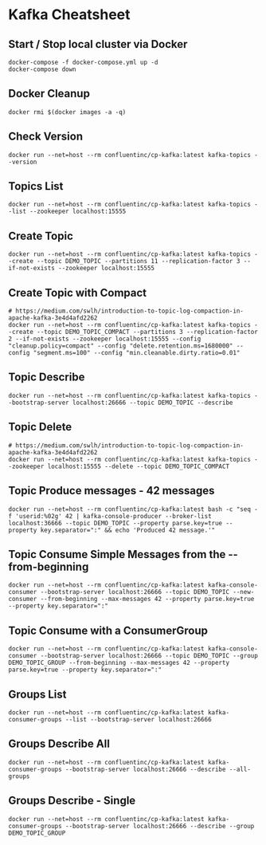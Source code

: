 Kafka Cheatsheet
====


Start / Stop local cluster via Docker
----
```
docker-compose -f docker-compose.yml up -d
docker-compose down
```


Docker Cleanup
----
```
docker rmi $(docker images -a -q)
```


Check Version
----
```
docker run --net=host --rm confluentinc/cp-kafka:latest kafka-topics --version
```


Topics List
----
```
docker run --net=host --rm confluentinc/cp-kafka:latest kafka-topics --list --zookeeper localhost:15555
```


Create Topic
----
```
docker run --net=host --rm confluentinc/cp-kafka:latest kafka-topics --create --topic DEMO_TOPIC --partitions 11 --replication-factor 3 --if-not-exists --zookeeper localhost:15555
```


Create Topic with Compact
----
```
# https://medium.com/swlh/introduction-to-topic-log-compaction-in-apache-kafka-3e4d4afd2262
docker run --net=host --rm confluentinc/cp-kafka:latest kafka-topics --create --topic DEMO_TOPIC_COMPACT --partitions 3 --replication-factor 2 --if-not-exists --zookeeper localhost:15555 --config "cleanup.policy=compact" --config "delete.retention.ms=1680000" --config "segment.ms=100" --config "min.cleanable.dirty.ratio=0.01"
```


Topic Describe
----
```
docker run --net=host --rm confluentinc/cp-kafka:latest kafka-topics --bootstrap-server localhost:26666 --topic DEMO_TOPIC --describe
```


Topic Delete
----
```
# https://medium.com/swlh/introduction-to-topic-log-compaction-in-apache-kafka-3e4d4afd2262
docker run --net=host --rm confluentinc/cp-kafka:latest kafka-topics --zookeeper localhost:15555 --delete --topic DEMO_TOPIC_COMPACT
```


Topic Produce messages - 42 messages
----
```
docker run --net=host --rm confluentinc/cp-kafka:latest bash -c "seq -f 'userid:%02g' 42 | kafka-console-producer --broker-list localhost:36666 --topic DEMO_TOPIC --property parse.key=true --property key.separator=":" && echo 'Produced 42 message.'"
```


Topic Consume Simple Messages from the --from-beginning
----
```
docker run --net=host --rm confluentinc/cp-kafka:latest kafka-console-consumer --bootstrap-server localhost:26666 --topic DEMO_TOPIC --new-consumer --from-beginning --max-messages 42 --property parse.key=true --property key.separator=":"
```


Topic Consume with a ConsumerGroup
----
```
docker run --net=host --rm confluentinc/cp-kafka:latest kafka-console-consumer --bootstrap-server localhost:26666 --topic DEMO_TOPIC --group DEMO_TOPIC_GROUP --from-beginning --max-messages 42 --property parse.key=true --property key.separator=":"
```


Groups List
----
```
docker run --net=host --rm confluentinc/cp-kafka:latest kafka-consumer-groups --list --bootstrap-server localhost:26666
```


Groups Describe All
----
```
docker run --net=host --rm confluentinc/cp-kafka:latest kafka-consumer-groups --bootstrap-server localhost:26666 --describe --all-groups
```


Groups Describe - Single
----
```
docker run --net=host --rm confluentinc/cp-kafka:latest kafka-consumer-groups --bootstrap-server localhost:26666 --describe --group DEMO_TOPIC_GROUP
```

